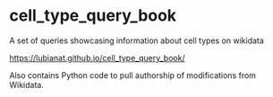 # cell_type_query_book
A set of queries showcasing information about cell types on wikidata

https://lubianat.github.io/cell_type_query_book/


Also contains Python code to pull authorship of modifications from Wikidata. 
